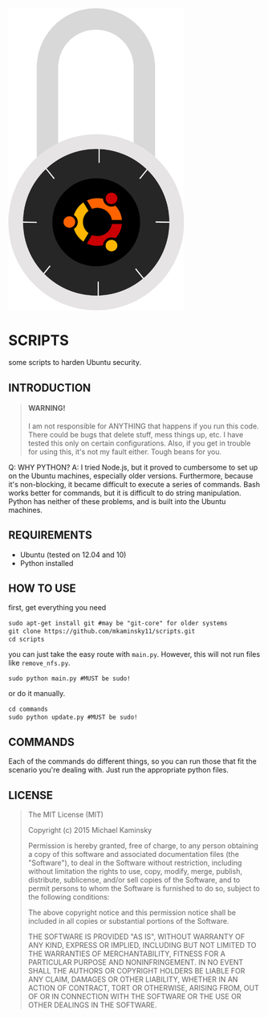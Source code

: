 <img src="img/lock.png" width="350">

# SCRIPTS
some scripts to harden Ubuntu security.

## INTRODUCTION

> #### WARNING!
> I am not responsible for ANYTHING that happens if you run this code. There could be bugs that delete stuff, mess things up, etc. I have tested this only on certain configurations. Also, if you get in trouble for using this, it's not my fault either. Tough beans for you.


Q: WHY PYTHON?
A: I tried Node.js, but it proved to cumbersome to set up on the Ubuntu machines, especially older versions. Furthermore, because it's non-blocking, it became difficult to execute a series of commands. Bash works better for commands, but it is difficult to do string manipulation. Python has neither of these problems, and is built into the Ubuntu machines.

## REQUIREMENTS
* Ubuntu (tested on 12.04 and 10)
* Python installed

## HOW TO USE
first, get everything you need
```shell
sudo apt-get install git #may be "git-core" for older systems
git clone https://github.com/mkaminsky11/scripts.git
cd scripts
```

you can just take the easy route with `main.py`. However, this will not run files like `remove_nfs.py`.
```shell
sudo python main.py #MUST be sudo!
```

or do it manually.
```shell
cd commands
sudo python update.py #MUST be sudo!
```

## COMMANDS
Each of the commands do different things, so you can run those that fit the scenario you're dealing with. Just run the appropriate python files.

## LICENSE

> The MIT License (MIT)
>
> Copyright (c) 2015 Michael Kaminsky
>
> Permission is hereby granted, free of charge, to any person obtaining a copy
> of this software and associated documentation files (the "Software"), to deal
> in the Software without restriction, including without limitation the rights
> to use, copy, modify, merge, publish, distribute, sublicense, and/or sell
> copies of the Software, and to permit persons to whom the Software is
> furnished to do so, subject to the following conditions:
>
> The above copyright notice and this permission notice shall be included in
> all copies or substantial portions of the Software.
>
> THE SOFTWARE IS PROVIDED "AS IS", WITHOUT WARRANTY OF ANY KIND, EXPRESS OR
> IMPLIED, INCLUDING BUT NOT LIMITED TO THE WARRANTIES OF MERCHANTABILITY,
> FITNESS FOR A PARTICULAR PURPOSE AND NONINFRINGEMENT. IN NO EVENT SHALL THE
> AUTHORS OR COPYRIGHT HOLDERS BE LIABLE FOR ANY CLAIM, DAMAGES OR OTHER
> LIABILITY, WHETHER IN AN ACTION OF CONTRACT, TORT OR OTHERWISE, ARISING FROM,
> OUT OF OR IN CONNECTION WITH THE SOFTWARE OR THE USE OR OTHER DEALINGS IN
> THE SOFTWARE.
